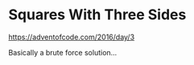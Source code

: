 Squares With Three Sides
========================

https://adventofcode.com/2016/day/3

Basically a brute force solution...
